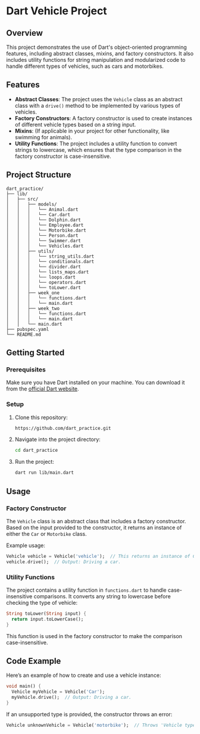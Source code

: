 # Dart Vehicle Project

## Overview

This project demonstrates the use of Dart's object-oriented programming features, including abstract classes, mixins, and factory constructors. It also includes utility functions for string manipulation and modularized code to handle different types of vehicles, such as cars and motorbikes.

## Features

- **Abstract Classes**: The project uses the `Vehicle` class as an abstract class with a `drive()` method to be implemented by various types of vehicles.
- **Factory Constructors**: A factory constructor is used to create instances of different vehicle types based on a string input.
- **Mixins**: (If applicable in your project for other functionality, like swimming for animals).
- **Utility Functions**: The project includes a utility function to convert strings to lowercase, which ensures that the type comparison in the factory constructor is case-insensitive.

## Project Structure

```plaintext
dart_practice/
├── lib/
│   ├── src/
│   │   ├── models/
│   │   │   └── Animal.dart 
│   │   │   └── Car.dart  
│   │   │   └── Dolphin.dart  
│   │   │   └── Employee.dart  
│   │   │   └── Motorbike.dart
│   │   │   └── Person.dart  
│   │   │   └── Swimmer.dart   
│   │   │   └── Vehicles.dart   
│   │   ├── utils/
│   │   │   └── string_utils.dart  
│   │   │   └── conditionals.dart  
│   │   │   └── divider.dart    
│   │   │   └── lists_maps.dart    
│   │   │   └── loops.dart    
│   │   │   └── operators.dart
│   │   │   └── toLower.dart
│   │   ├── week_one
│   │   │   └── functions.dart
│   │   │   └── main.dart
│   │   ├── week_two
│   │   │   └── functions.dart
│   │   │   └── main.dart
│   │   └── main.dart
├── pubspec.yaml
└── README.md 
```

## Getting Started

### Prerequisites

Make sure you have Dart installed on your machine. You can download it from the [official Dart website](https://dart.dev/get-dart).

### Setup

1. Clone this repository:

   ```bash
   https://github.com/dart_practice.git
   ```

2. Navigate into the project directory:

   ```bash
   cd dart_practice
   ```

3. Run the project:

   ```bash
   dart run lib/main.dart
   ```

## Usage

### Factory Constructor

The `Vehicle` class is an abstract class that includes a factory constructor. Based on the input provided to the constructor, it returns an instance of either the `Car` or `Motorbike` class.

Example usage:

```dart
Vehicle vehicle = Vehicle('vehicle');  // This returns an instance of Car.
vehicle.drive();  // Output: Driving a car.
```

### Utility Functions

The project contains a utility function in `functions.dart` to handle case-insensitive comparisons. It converts any string to lowercase before checking the type of vehicle:

```dart
String toLower(String input) {
  return input.toLowerCase();
}
```

This function is used in the factory constructor to make the comparison case-insensitive.

## Code Example

Here’s an example of how to create and use a vehicle instance:

```dart
void main() {
  Vehicle myVehicle = Vehicle('Car');
  myVehicle.drive();  // Output: Driving a car.
}
```

If an unsupported type is provided, the constructor throws an error:

```dart
Vehicle unknownVehicle = Vehicle('motorbike');  // Throws 'Vehicle type not found'
```
